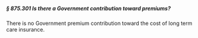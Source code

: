 ##### § 875.301 Is there a Government contribution toward premiums? #####

There is no Government premium contribution toward the cost of long term care insurance.